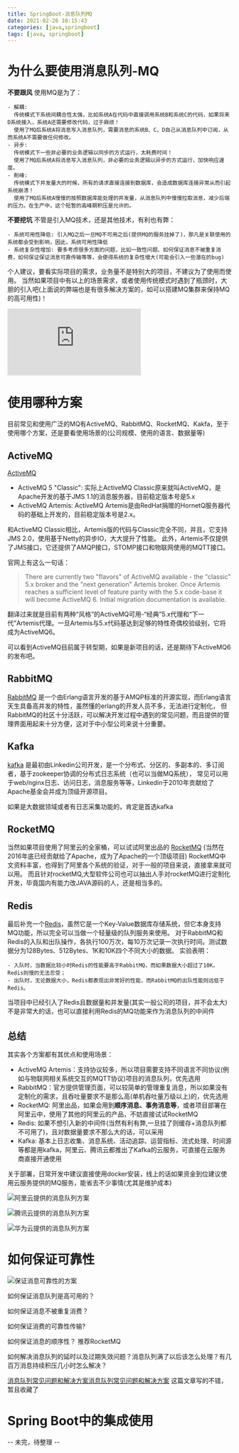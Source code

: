 ```yaml
---
title: SpringBoot-消息队列MQ
date: 2021-02-26 10:15:43
categories: [java,springboot]
tags: [java, springboot]
---
```


# 为什么要使用消息队列-MQ

**不要跟风** 使用MQ是为了：

    - 解耦:
      传统模式下系统间耦合性太强，比如系统A在代码中直接调用系统B和系统C的代码，如果将来D系统接入，系统A还需要修改代码，过于麻烦！
      使用了MQ后系统A将消息写入消息队列，需要消息的系统B、C、D自己从消息队列中订阅，从而系统A不需要做任何修改。
    - 异步:  
      传统模式下一些非必要的业务逻辑以同步的方式运行，太耗费时间！
      使用了MQ后系统A将消息写入消息队列，非必要的业务逻辑以异步的方式运行，加快响应速度。
    - 削峰:
      传统模式下并发量大的时候，所有的请求直接连接到数据库，会造成数据库连接异常从而引起系统崩溃！
      使用了MQ后系统A慢慢的按照数据库能处理的并发量，从消息队列中慢慢拉取消息，减少后端的压力。在生产中，这个短暂的高峰期积压是允许的。
  
**不要挖坑** 不管是引入MQ技术，还是其他技术，有利也有弊：

    - 系统可用性降低: 引入MQ之后一旦MQ不可用之后(提供MQ的服务挂掉了)，那凡是关联使用的系统都会受到影响，因此，系统可用性降低
    - 系统复杂性增加: 要多考虑很多方面的问题，比如一致性问题、如何保证消息不被重复消费，如何保证保证消息可靠传输等等，会使得系统的复杂性增大(可能会引入一些潜在的bug)

个人建议，要看实际项目的需求，业务量不是特别大的项目，不建议为了使用而使用。
当然如果项目中有以上的场景需求，或者使用传统模式时遇到了瓶颈时，大胆的引入吧(上面说的弊端也是有很多解决方案的，如可以搭建MQ集群来保持MQ的高可用性)！

![消息中间件的应用场景](https://www.cnblogs.com/wusier/p/14689805.html)

 <!-- more -->

# 使用哪种方案

目前常见和使用广泛的MQ有ActiveMQ、RabbitMQ、RocketMQ、Kakfa，至于使用哪个方案，还是要看使用场景的(公司规模、使用的语言、数据量等)

## ActiveMQ

[ActiveMQ](http://activemq.apache.org/)

- ActiveMQ 5 "Classic": 实际上ActiveMQ Classic原来就叫ActiveMQ，是Apache开发的基于JMS 1.1的消息服务器，目前稳定版本号是5.x
- ActiveMQ Artemis: ActiveMQ Artemis是由RedHat捐赠的HornetQ服务器代码的基础上开发的，目前稳定版本号是2.x。

和ActiveMQ Classic相比，Artemis版的代码与Classic完全不同，并且，它支持JMS 2.0，使用基于Netty的异步IO，大大提升了性能。
此外，Artemis不仅提供了JMS接口，它还提供了AMQP接口，STOMP接口和物联网使用的MQTT接口。

官网上有这么一句话：

> There are currently two "flavors" of ActiveMQ available - the "classic" 5.x broker and the "next generation" Artemis broker. Once Artemis reaches a sufficient level of feature parity with the 5.x code-base it will become ActiveMQ 6. Initial migration documentation is available.

翻译过来就是目前有两种“风格”的ActiveMQ可用-“经典”5.x代理和“下一代”Artemis代理。一旦Artemis与5.x代码基达到足够的特性奇偶校验级别，它将成为ActiveMQ6。

可以看到ActiveMQ目前属于转型期，如果是新项目的话，还是期待下ActiveMQ6的发布吧。

## RabbitMQ

[RabbitMQ](https://www.rabbitmq.com/) 是一个由Erlang语言开发的基于AMQP标准的开源实现，而Erlang语言天生具备高并发的特性，虽然懂的erlang的开发人员不多，无法进行定制化，
但RabbitMQ的社区十分活跃，可以解决开发过程中遇到的常见问题，而且提供的管理界面用起来十分方便，这对于中小型公司来说十分重要。

## Kafka

[kafka](http://kafka.apache.org/) 是最初由Linkedin公司开发，是一个分布式、分区的、多副本的、多订阅者，基于zookeeper协调的分布式日志系统（也可以当做MQ系统），
常见可以用于web/nginx日志、访问日志，消息服务等等，Linkedin于2010年贡献给了Apache基金会并成为顶级开源项目。

如果是大数据领域或者有日志采集功能的，肯定是首选kafka 

## RocketMQ

当然如果项目使用了阿里云的全家桶，可以试试阿里出品的 [RocketMQ](http://rocketmq.apache.org/) (当然在2016年底已经贡献给了Apache，成为了Apache的一个顶级项目)
RocketMQ中文资料丰富，也得到了阿里各个系统的验证，对于一般的项目来说，直接拿来就可以用。
而且针对rocketMQ,大型软件公司也可以抽出人手对rocketMQ进行定制化开发，毕竟国内有能力改JAVA源码的人，还是相当多的。

## Redis

最后补充一个[Redis](https://redis.io/)，虽然它是一个Key-Value数据库存储系统，但它本身支持MQ功能，所以完全可以当做一个轻量级的队列服务来使用。
对于RabbitMQ和Redis的入队和出队操作，各执行100万次，每10万次记录一次执行时间。测试数据分为128Bytes、512Bytes、1K和10K四个不同大小的数据。
实验表明：

    - 入队时，当数据比较小时Redis的性能要高于RabbitMQ，而如果数据大小超过了10K，Redis则慢的无法忍受；
    - 出队时，无论数据大小，Redis都表现出非常好的性能，而RabbitMQ的出队性能则远低于Redis。

当项目中已经引入了Redis且数据量和并发量(其实一般公司的项目，并不会太大)不是非常大的话，也可以直接利用Redis的MQ功能来作为消息队列的中间件

## 总结

其实各个方案都有其优点和使用场景：

- ActiveMQ Artemis：支持协议较多，所以项目需要支持不同语言不同协议(例如与物联网相关系统交互的MQTT协议)项目的消息队列，优先选用
- RabbitMQ：官方提供管理页面，可以较简单的管理重复消息，所以如果没有定制化的需求，且吞吐量要求不是那么高(单机吞吐量万级以上)的，优先选用
- RocketMQ: 阿里出品，如果会用到**顺序消息、事务消息等**，或者项目部署在阿里云中，使用了其他的阿里云的产品，不妨直接试试RocketMQ
- Redis: 如果不想引入新的中间件(当然有利有弊,一旦挂了则缓存+消息队列都不可用了)，且对数据量要求不那么大的话，可以采用
- Kafka: 基本上日志收集、消息系统、活动追踪、运营指标、流式处理、时间源等都是用kafka，阿里云、腾讯云都推出了Kafka的云服务，可直接在云服务商直接开通使用

关于部署，日常开发中建议直接使用docker安装，线上的话如果资金到位建议使用云服务提供的MQ服务，能省去不少事情(尤其是维护成本)

![阿里云提供的消息队列方案](阿里云提供的消息队列方案.png)

![腾讯云提供的消息队列方案](腾讯云提供的消息队列方案.png)

![华为云提供的消息队列方案](华为云提供的消息队列方案.png)

# 如何保证可靠性

![保证消息可靠性的方案](保证消息可靠性的方案.png)

如何保证消息队列是高可用的？

如何保证消息不被重复消费？

如何保证消费的可靠性传输?

如何保证消息的顺序性？ 推荐RocketMQ

如何解决消息队列的延时以及过期失效问题？消息队列满了以后该怎么处理？有几百万消息持续积压几小时怎么解决？

[消息队列常见问题和解决方案消息队列常见问题和解决方案](https://blog.csdn.net/qq_36236890/article/details/81174504) 这篇文章写的不错，暂且收藏了

# Spring Boot中的集成使用

-- 未完，待整理 --
